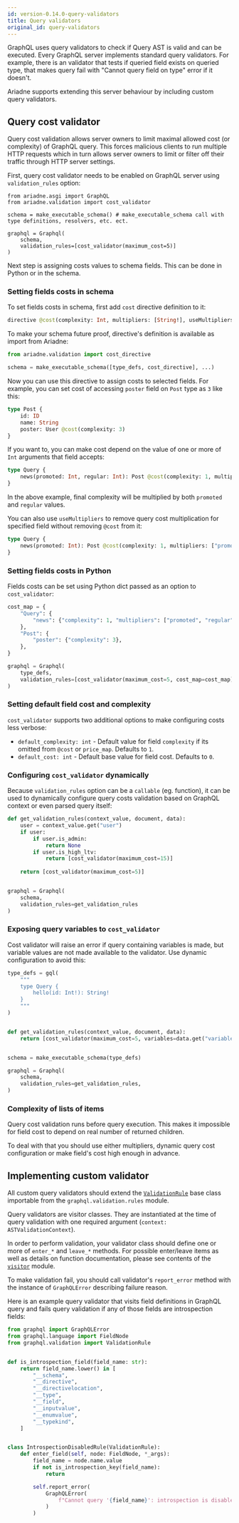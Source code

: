 ```yaml
---
id: version-0.14.0-query-validators
title: Query validators
original_id: query-validators
---
```


GraphQL uses query validators to check if Query AST is valid and can be executed. Every GraphQL server implements standard query validators. For example, there is an validator that tests if queried field exists on queried type, that makes query fail with "Cannot query field on type" error if it doesn't.

Ariadne supports extending this server behaviour by including custom query validators.


## Query cost validator

Query cost validation allows server owners to limit maximal allowed cost (or complexity) of GraphQL query. This forces malicious clients to run multiple HTTP requests which in turn allows server owners to limit or filter off their traffic through HTTP server settings.

First, query cost validator needs to be enabled on GraphQL server using `validation_rules` option:

```
from ariadne.asgi import GraphQL
from ariadne.validation import cost_validator

schema = make_executable_schema() # make_executable_schema call with type definitions, resolvers, etc. ect.

graphql = Graphql(
    schema,
    validation_rules=[cost_validator(maximum_cost=5)]
)
```

Next step is assigning costs values to schema fields. This can be done in Python or in the schema.


### Setting fields costs in schema

To set fields costs in schema, first add `cost` directive definition to it:

```graphql
directive @cost(complexity: Int, multipliers: [String!], useMultipliers: Boolean) on FIELD | FIELD_DEFINITION
```

To make your schema future proof, directive's definition is available as import from Ariadne:

```python
from ariadne.validation import cost_directive

schema = make_executable_schema([type_defs, cost_directive], ...)
```

Now you can use this directive to assign costs to selected fields. For example, you can set cost of accessing `poster` field on `Post` type as `3` like this:

```graphql
type Post {
    id: ID
    name: String
    poster: User @cost(complexity: 3)
}
```

If you want to, you can make cost depend on the value of one or more of `Int` arguments that field accepts:

```graphql
type Query {
    news(promoted: Int, regular: Int): Post @cost(complexity: 1, multipliers: ["promoted", "regular"])
}
```

In the above example, final complexity will be multiplied by both `promoted` and `regular` values.

You can also use `useMultipliers` to remove query cost multiplication for specified field without removing `@cost` from it:

```graphql
type Query {
    news(promoted: Int): Post @cost(complexity: 1, multipliers: ["promoted"], useMultipliers: false)
}
```


### Setting fields costs in Python

Fields costs can be set using Python dict passed as an option to `cost_validator`:

```python
cost_map = {
    "Query": {
        "news": {"complexity": 1, "multipliers": ["promoted", "regular"]},
    },
    "Post": {
        "poster": {"complexity": 3},
    },
}

graphql = Graphql(
    type_defs,
    validation_rules=[cost_validator(maximum_cost=5, cost_map=cost_map)]
)
```


### Setting default field cost and complexity

`cost_validator` supports two additional options to make configuring costs less verbose:

- `default_complexity: int` - Default value for field `complexity` if its omitted from `@cost` or `price_map`. Defaults to `1`.
- `default_cost: int` - Default base value for field cost. Defaults to `0`.


### Configuring `cost_validator` dynamically

Because `validation_rules` option can be a `callable` (eg. function), it can be used to dynamically configure query costs validation based on GraphQL context or even parsed query itself:

```python
def get_validation_rules(context_value, document, data):
    user = context_value.get("user")
    if user:
        if user.is_admin:
            return None
        if user.is_high_ltv:
            return [cost_validator(maximum_cost=15)]
    
    return [cost_validator(maximum_cost=5)]


graphql = Graphql(
    schema,
    validation_rules=get_validation_rules
)
```


### Exposing query variables to `cost_validator`

Cost validator will raise an error if query containing variables is made, but variable values are not made available to the validator. Use dynamic configuration to avoid this:
```python
type_defs = gql(
    """
    type Query {
        hello(id: Int!): String!
    }
    """
)


def get_validation_rules(context_value, document, data):
    return [cost_validator(maximum_cost=5, variables=data.get("variables"))]


schema = make_executable_schema(type_defs)

graphql = Graphql(
    schema,
    validation_rules=get_validation_rules,
)
```

### Complexity of lists of items

Query cost validation runs before query execution. This makes it impossible for field cost to depend on real number of returned children.

To deal with that you should use either multipliers, dynamic query cost configuration or make field's cost high enough in advance.


## Implementing custom validator

All custom query validators should extend the [`ValidationRule`](https://github.com/graphql-python/graphql-core/blob/v3.0.5/src/graphql/validation/rules/__init__.py#L37) base class importable from the `graphql.validation.rules` module.

Query validators are visitor classes. They are instantiated at the time of query validation with one required argument (`context: ASTValidationContext`).

In order to perform validation, your validator class should define one or more of `enter_*` and `leave_*` methods. For possible enter/leave items as well as details on function documentation, please see contents of the [`visitor`](https://github.com/graphql-python/graphql-core/blob/v3.0.5/src/graphql/language/visitor.py) module.

To make validation fail, you should call validator's `report_error` method with the instance of `GraphQLError` describing failure reason.

Here is an example query validator that visits field definitions in GraphQL query and fails query validation if any of those fields are introspection fields:

```python
from graphql import GraphQLError
from graphql.language import FieldNode
from graphql.validation import ValidationRule


def is_introspection_field(field_name: str):
    return field_name.lower() in [
        "__schema",
        "__directive",
        "__directivelocation",
        "__type",
        "__field",
        "__inputvalue",
        "__enumvalue",
        "__typekind",
    ]


class IntrospectionDisabledRule(ValidationRule):
    def enter_field(self, node: FieldNode, *_args):
        field_name = node.name.value
        if not is_introspection_key(field_name):
            return

        self.report_error(
            GraphQLError(
                f"Cannot query '{field_name}': introspection is disabled.", node,
            )
        )

```

